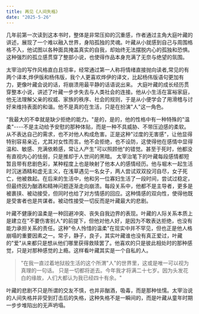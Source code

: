 ```yaml
---
title: 再见《人间失格》
date: "2025-5-26"
---
```



几年前第一次读到这本书时，整体是非常压抑的沉重感，作者通过主角大庭叶藏的讲述，展现了一个难以融入世界，身陷孤独的灵魂。叶藏从小就感到自己与周围格格不入，他试图以各种面具掩盖真实的自我，却始终无法摆脱内心的孤独和恐惧。这种强烈的孤立感贯穿了整部小说，也使得作品本身充满了无奈与绝望的氛围。

太宰治的写作风格直白且坦率，经常通过第一人称将情绪直接抛向读者,常见的有两个译本,烨伊版和杨伟版，我个人更喜欢烨伊的译文，比起杨伟版语句更加有力，更像叶藏会说的话，将崩溃用最平静的话语说出来。
大庭叶藏的成长经历贯穿整本小说，讲述了叶藏一步步失去与人类社会的连接。他从小生活在富裕家庭，他无法理解父亲的权威、家族的秩序、社会的规则，于是从小便学会了用滑稽与讨好来维持表面的和谐。他不是真的在生活，只是在扮演"人"这一角色。

"我最大的不幸就是缺少拒绝的能力。"是的，是的，他的性格中有一种特殊的"温柔"----不是主动给予安慰的那种体贴，而是一种不具威胁、不带压迫感的柔软。从不表达自己的需求，也不对他人构成危害。正是这种"过度的无害感"，让他显得特别容易亲近，尤其对女性而言。他不会拒绝，也不设防，这使得他在感情中显得温和、敏感、充满依赖感，常让人产生"可以照顾他"的错觉。甚至于死时，他都没有直视内心的怯弱，只是推却于人世间的黑暗。
太宰治笔下的叶藏每段感情都短暂且带有悲剧色彩，某种程度上也是映射了他本人的感情经历。他与堀木一起生活时沉迷酒精和虚无主义，在浅草遇见一名女子，两人尝试双双投河自尽，女子死亡，他被救起。在后来的生活中，他和另一位寡妇生活了一段时间，尝试过稳定，但最终因为酗酒和精神问题逐渐走向崩溃。每段关系中，他都不是主导者，更多是被裹挟、被动接受，但同时也给了对方情感的回应。这种情感的双向性，使得他既是受害者也是共谋者。被动性接受一切反而是叶藏最大的悲剧。

叶藏不健康的温柔是一种回避冲突、丧失自我边界的表现。叶藏的人际关系本质上是建立在"不要伤害别人"的前提下，但他对他人好，是因为不敢表达拒绝，也没有能力承担关系的责任。这种"令人怜惜的温柔"在现实中并不罕见，但也正是他人格崩塌的重要因素之一。常子，静子，良子，其实叶藏谁也没有真正爱过，叶藏的"爱"从来都只是想从他们哪里获得救赎罢了。他喜欢的只是彼此相处时的那种感觉，只是对那种感觉的上瘾。这样看叶藏其实是一个自私的人。
> "在我一直过着地狱般生活的这个所渭"人"的世界里，这或是唯一可以视为真理的一句话。 只是一切都将逝去。今年我才将满二十七岁。因为头发花白的缘故，人们大都认为我已经四十有余。"

叶藏的悲剧不只是所谓的交友不慎，也并非酗酒，吸毒，而是那种怯懦。太宰治说的人间失格并非受到打击后的失格，这种失格不是一瞬间的，而是叶藏从童年时期一步步堆陷出的无声坍塌。

